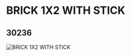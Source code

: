 # BRICK 1X2 WITH STICK
## 30236
![BRICK 1X2 WITH STICK](https://lc-www-live-s.legocdn.com/media/bricks/5/2/4113204.jpg)